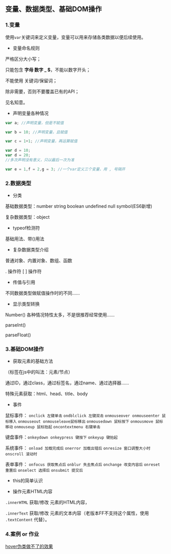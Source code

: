 ## 变量、数据类型、基础DOM操作

### 1.变量

使用`var`关键词来定义变量，变量可以用来存储各类数据以便后续使用。

- 变量命名规则

严格区分大小写；

只能包含 **字母 数字 _ $**，不能以数字开头；

不能使用 关键词/保留词；

除非需要，否则不要覆盖已有的API；

见名知意。

- 声明变量各种情况

```js
var a; //声明变量，但是不赋值
```

```js
var b = 10; //声明变量，且赋值
```

```js
var c = 1+1; //声明变量，再运算赋值
```

```js
var d = 10;
var d = 20;
//多次声明没有意义，只以最后一次为准
```

```js
var e = 1,f = 2,g = 3; //一个var定义三个变量，用 , 号隔开
```

### 2.数据类型

- 分类

基础数据类型：number string boolean undefined null   symbol(ES6新增)

复杂数据类型：object

- typeof检测符

基础用法、带()用法

- 复杂数据类型介绍

普通对象、内置对象、数组、函数

. 操作符   [ ] 操作符

- 传值与引用

不同数据类型做赋值操作时的不同……

- 显示类型转换

Number()    各种情况特性太多，不是很推荐经常使用……

parseInt()

parseFloat()

### 3.基础DOM操作

- 获取元素的基础方法

（标签在js中的叫法：元素/节点）

通过ID，通过class，通过标签名，通过name、通过选择器……

特殊元素获取：html、head、title、body

- 事件

鼠标事件： `onclick 左键单击` `ondblclick 左键双击` `onmouseover onmouseenter 鼠标移入` `onmouseout onmouseleave鼠标移出` `onmousedown 鼠标按下` `onmousmove 鼠标移动` `onmouseup 鼠标抬起` `oncontextmenu 右键单击`

键盘事件：`onkeydown onkeypress 键按下` `onkeyup 键抬起`

系统事件： `onload 加载完成后` `onerror 加载出错后` `onresize 窗口调整大小时` `onscroll 滚动时` 

表单事件： `onfocus 获取焦点后` `onblur 失去焦点后` `onchange 改变内容后` `onreset 重置后` `onselect 选择后` `onsubmit 提交后`

- this的简单认识

- 操作元素HTML内容

`.innerHTML` 获取/修改 元素的HTML内容，

`.innerText` 获取/修改 元素的文本内容（老版本FF不支持这个属性，使用 `.textContent` 代替）。

### 4.案例 or 作业

[hover伪类做不了的效果](https://afeifeifei.github.io/class-demo/js-demo/2-01-01/)